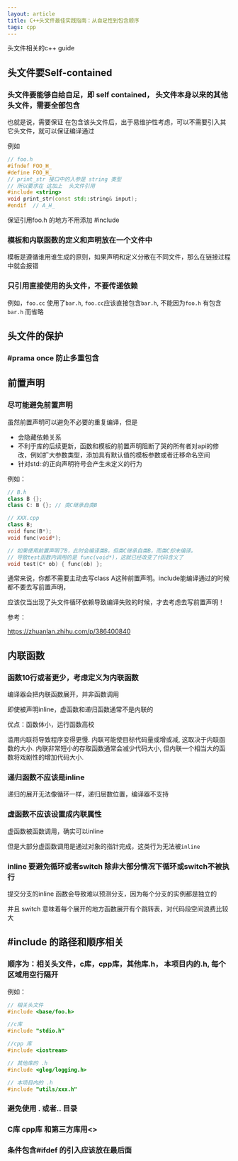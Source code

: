 ```yaml
---
layout: article
title: C++头文件最佳实践指南：从自足性到包含顺序
tags: cpp
---
```


头文件相关的c++ guide 

## 头文件要Self-contained 


### 头文件要能够自给自足，即 self contained， 头文件本身以来的其他头文件，需要全部包含

也就是说，需要保证 在包含该头文件后，出于易维护性考虑，可以不需要引入其它头文件，就可以保证编译通过

例如
```cpp
// foo.h
#ifndef FOO_H_
#define FOO_H_
// print_str 接口中的入参是 string 类型
// 所以要求在 这加上  头文件引用
#include <string>
void print_str(const std::string& input);
#endif  // A_H_
```

保证引用foo.h 的地方不用添加 #include <string>


### 模板和内联函数的定义和声明放在一个文件中

模板是遵循谁用谁生成的原则，如果声明和定义分散在不同文件，那么在链接过程中就会报错

### 只引用直接使用的头文件，不要传递依赖

例如，`foo.cc` 使用了`bar.h`, `foo.cc`应该直接包含`bar.h`, 不能因为`foo.h` 有包含`bar.h` 而省略

## 头文件的保护

### #prama once 防止多重包含

## 前置声明

### 尽可能避免前置声明

虽然前置声明可以避免不必要的重复编译，但是
- 会隐藏依赖关系
- 不利于库的后续更新，函数和模板的前置声明阻断了哭的所有者对api的修改，例如扩大参数类型，添加具有默认值的模板参数或者迁移命名空间
- 针对std::的正向声明符号会产生未定义的行为


例如：

```cpp
// B.h
class B {};
class C: B {}; // 类C继承自类B

// XXX.cpp
class B;
void func(B*);
void func(void*);

// 如果使用前置声明了B，此时会编译类B，但类C继承自类B，而类C却未编译。
// 导致test函数内调用的是 func(void*)，这就已经改变了代码含义了
void test(C* ob) { func(ob) };
```

通常来说，你都不需要主动去写class A这种前置声明。include能编译通过的时候都不要去写前置声明，

应该仅当出现了头文件循环依赖导致编译失败的时候，才去考虑去写前置声明！


参考：

https://zhuanlan.zhihu.com/p/386400840

## 内联函数

### 函数10行或者更少，考虑定义为内联函数

编译器会把内联函数展开，并非函数调用

即使被声明inline，虚函数和递归函数通常不是内联的

优点：函数体小，运行函数高校

滥用内联将导致程序变得更慢. 内联可能使目标代码量或增或减, 这取决于内联函数的大小. 内联非常短小的存取函数通常会减少代码大小, 但内联一个相当大的函数将戏剧性的增加代码大小.

### 递归函数不应该是inline

递归的展开无法像循环一样，递归层数位置，编译器不支持

### 虚函数不应该设置成内联属性

虚函数被函数调用，确实可以inline

但是大部分虚函数调用是通过对象的指针完成，这类行为无法被`inline` 

### inline 要避免循环或者switch 除非大部分情况下循环或switch不被执行

提交分支的inline 函数会导致难以预测分支，因为每个分支的实例都是独立的


并且 switch 意味着每个展开的地方函数展开有个跳转表，对代码段空间浪费比较大


## #include 的路径和顺序相关

### 顺序为：相关头文件，c库，cpp库，其他库.h， 本项目内的.h, 每个区域用空行隔开

例如：

```cpp
// 相关头文件
#include <base/foo.h>

//c库
#include "stdio.h"

//cpp 库
#include <iostream>

// 其他库的 .h
#include <glog/logging.h>

// 本项目内的 .h
#include "utils/xxx.h"
```

### 避免使用 . 或者.. 目录

### C库 cpp库 和第三方库用<>

### 条件包含#ifdef 的引入应该放在最后面
